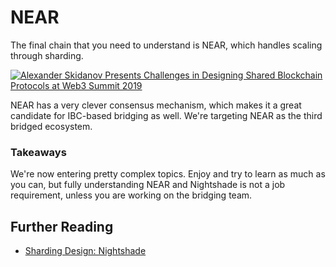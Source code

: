 # NEAR

The final chain that you need to understand is NEAR, which handles scaling through sharding. 

[![Alexander Skidanov Presents Challenges in Designing Shared Blockchain Protocols at Web3 Summit 2019](https://img.youtube.com/vi/fWig0S7cjO0/maxresdefault.jpg)](https://youtu.be/fWig0S7cjO0)

NEAR has a very clever consensus mechanism, which makes it a great candidate for IBC-based bridging as well. We're targeting NEAR as the third bridged ecosystem.

### Takeaways

We're now entering pretty complex topics. Enjoy and try to learn as much as you can, but fully understanding NEAR and Nightshade is not a job requirement, unless you are working on the bridging team.

## Further Reading

- [Sharding Design: Nightshade](https://near.org/papers/nightshade/#introduction)